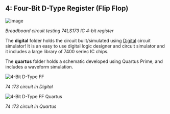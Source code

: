 ## 4: Four-Bit D-Type Register (Flip Flop)

![image](https://github.com/pietrea2/7400-Series-IC-And-Transistor-Digital-Circuits/assets/60241038/a4a914ad-93e5-4c14-9401-b8c81aa687ff)

*Breadboard circuit testing 74LS173 IC 4-bit register*

The **digital** folder holds the circuit built/simulated using [Digital](https://github.com/hneemann/Digital) circuit simulator! It is an easy to use digital logic designer and circuit simulator and it includes a large library of 7400 seriec IC chips.

The **quartus** folder holds a schematic developed using Quartus Prime, and includes a waveform simulation.

![4-Bit D-Type FF](https://github.com/pietrea2/7400-Series-IC-Digital-Circuits/blob/main/4_Four_Bit_D-Type_Register/4_bit_d_reg_digital_schematic.png)

*74 173 circuit in Digital*

![4-Bit D-Type FF Quartus](https://github.com/pietrea2/7400-Series-IC-Digital-Circuits/blob/main/4_Four_Bit_D-Type_Register/register_4bit_quartus_schematic.png)

*74 173 circuit in Quartus*